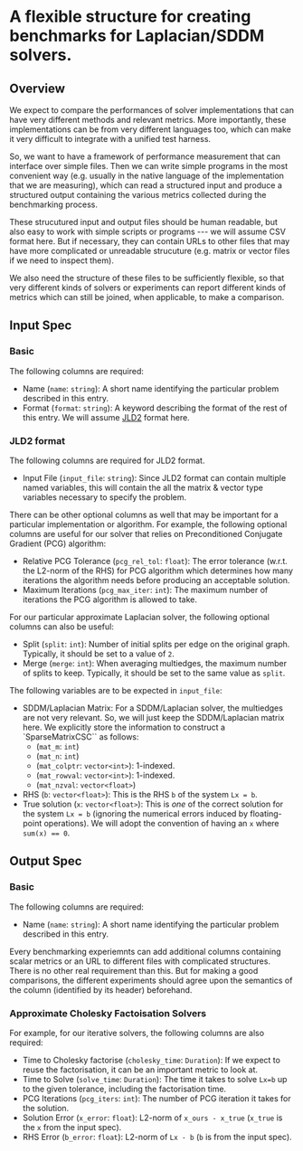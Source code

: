 # A flexible structure for creating benchmarks for Laplacian/SDDM solvers.

## Overview

We expect to compare the performances of solver implementations that can have very different methods and relevant metrics. More importantly, these implementations can be from very different languages too, which can make it very difficult to integrate with a unified test harness.

So, we want to have a framework of performance measurement that can interface over simple files. Then we can write simple programs in the most convenient way (e.g. usually in the native language of the implementation that we are measuring), which can read a structured input and produce a structured output containing the various metrics collected during the benchmarking process.

These strucutured input and output files should be human readable, but also easy to work with simple scripts or programs --- we will assume CSV format here. But if necessary, they can contain URLs to other files that may have more complicated or unreadable strucuture (e.g. matrix or vector files if we need to inspect them).

We also need the structure of these files to be sufficiently flexible, so that very different kinds of solvers or experiments can report different kinds of metrics which can still be joined, when applicable, to make a comparison.

## Input Spec

### Basic

The following columns are required:

- Name (`name`: `string`): A short name identifying the particular problem described in this entry.
- Format (`format`: `string`): A keyword describing the format of the rest of this entry. We will assume [JLD2](https://github.com/JuliaIO/JLD2.jl) format here.

### JLD2 format

The following columns are required for JLD2 format.

- Input File (`input_file`: `string`): Since JLD2 format can contain multiple named variables, this will contain the all the matrix & vector type variables necessary to specify the problem.

There can be other optional columns as well that may be important for a particular implementation or algorithm. For example, the following optional columns are useful for our solver that relies on Preconditioned Conjugate Gradient (PCG) algorithm:

- Relative PCG Tolerance (`pcg_rel_tol`: `float`): The error tolerance (w.r.t. the L2-norm of the RHS) for PCG algorithm which determines how many iterations the algorithm needs before producing an acceptable solution.
- Maximum Iterations (`pcg_max_iter`: `int`): The maximum number of iterations the PCG algorithm is allowed to take.

For our particular approximate Laplacian solver, the following optional columns can also be useful:

- Split (`split`: `int`): Number of initial splits per edge on the original graph. Typically, it should be set to a value of `2`.
- Merge (`merge`: `int`): When averaging multiedges, the maximum number of splits to keep. Typically, it should be set to the same value as `split`.

The following variables are to be expected in `input_file`:

- SDDM/Laplacian Matrix: For a SDDM/Laplacian solver, the multiedges are not very relevant. So, we will just keep the SDDM/Laplacian matrix here. We explicitly store the information to construct a `SparseMatrixCSC`` as follows:
  - (`mat_m`: `int`)
  - (`mat_n`: `int`)
  - (`mat_colptr`: `vector<int>`): 1-indexed.
  - (`mat_rowval`: `vector<int>`): 1-indexed.
  - (`mat_nzval`: `vector<float>`)
- RHS (`b`: `vector<float>`): This is the RHS `b` of the system `Lx = b`.
- True solution (`x`: `vector<float>`): This is _one_ of the correct solution for the system `Lx = b` (ignoring the numerical errors induced by floating-point operations). We will adopt the convention of having an `x` where `sum(x) == 0`.

## Output Spec

### Basic

The following columns are required:

- Name (`name`: `string`): A short name identifying the particular problem described in this entry.

Every benchmarking experiemnts can add additional columns containing scalar metrics or an URL to different files with complicated structures. There is no other real requirement than this. But for making a good comparisons, the different experiments should agree upon the semantics of the column (identified by its header) beforehand.

### Approximate Cholesky Factoisation Solvers

For example, for our iterative solvers, the following columns are also required:

- Time to Cholesky factorise (`cholesky_time`: `Duration`): If we expect to reuse the factorisation, it can be an important metric to look at.
- Time to Solve (`solve_time`: `Duration`): The time it takes to solve `Lx=b` up to the given tolerance, including the factorisation time.
- PCG Iterations (`pcg_iters`: `int`): The number of PCG iteration it takes for the solution.
- Solution Error (`x_error`: `float`): L2-norm of `x_ours - x_true` (`x_true` is the `x` from the input spec).
- RHS Error (`b_error`: `float`): L2-norm of `Lx - b` (`b` is from the input spec).
